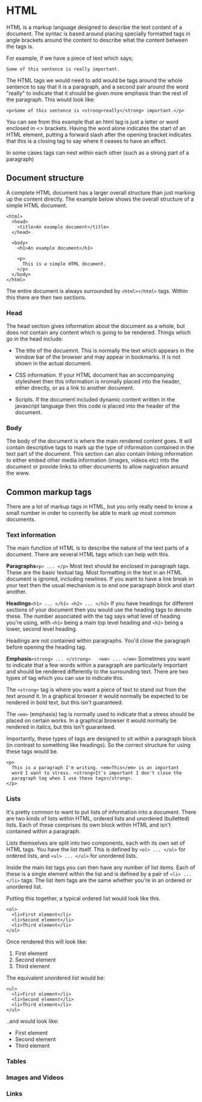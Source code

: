 HTML
====

HTML is a markup language designed to describe the text content
of a document.  The syntac is based around placing specially formatted
tags in angle brackets around the content to describe what the content
between the tags is.

For example, if we have a piece of text which says;

```
Some of this sentence is really important.
```

The HTML tags we would need to add would be tags around the whole sentence
to say that it is a paragraph, and a second pair around the word "really"
to indicate that it should be given more emphasis than the rest of the
paragraph.  This would look like:

```
<p>Some of this sentence is <strong>really</strong> important.</p>
```

You can see from this example that an html tag is just a letter or word
enclosed in <> brackets.  Having the word alone indicates the start of
an HTML element, putting a forward slash after the opening bracket indicates
that this is a closing tag to say where it ceases to have an effect.

In some cases tags can nest within each other (such as a strong part of
  a paragraph)

Document structure
-----------------

A complete HTML document has a larger overall structure than just
marking up the content directly.  The example below shows the overall
structure of a simple HTML document.

```
<html>
  <head>
    <title>An example document</title>
  </head>

  <body>
    <h1>An example document</h1>

    <p>
      This is a simple HTML document.
    </p>
  </body>
</html>
```

The entire document is always surrounded by ```<html></html>``` tags.  Within
this there are then two sections.

### Head
The head section gives information about the document as a whole, but
does not contain any content which is going to be rendered.  Things which
go in the head include:

* The title of the docuemnt.  This is normally the text which appears in
the window bar of the browser and may appear in bookmarks.  It is not shown
in the actual document.

* CSS information.  If your HTML document has an accompanying stylesheet then
this information is nromally placed into the header, either directly, or as
a link to another document.

* Scripts.  If the document included dynamic content written in the javascript
language then this code is placed into the header of the document.

### Body
The body of the document is where the main rendered content goes. It will
contain descriptive tags to mark up the type of information contained in the
text part of the document.  This section can also contain linking information
to either embed other media information (images, videos etc) into the document
or provide links to other documents to allow nagivation around the www.


Common markup tags
------------------

There are a lot of markup tags in HTML, but you only really need to know
a small number in order to correctly be able to mark up most common documents.

### Text information
The main function of HTML is to describe the nature of the text parts of
a document.  There are several HTML tags which can help with this.

**Paragraphs**```<p> ... </p>```
Most text should be enclosed in paragraph tags. These are the basic
textual tag. Most formatting in the text in an HTML document is ignored,
including newlines.  If you want to have a line break in your text then
the usual mechanism is to end one paragraph block and start another.

**Headings**```<h1> ... </h1> <h2> ... </h2>```
If you have headings for different sections of your document then you
would use the heading tags to denote these.  The number associated with
the tag says what level of heading you're using, with ```<h1>``` being
a main top level heading and ```<h2>``` being a lower, second level
heading.

Headings are not contained within paragraphs.  You'd close the
paragraph before opening the heading tag.

**Emphasis**```<strong> ... </strong>   <em> ... </em>```
Sometimes you want to indicate that a few words within a paragraph
are particularly important and should be rendered differently to the
surrounding text.  There are two types of tag which you can use to
indicate this.

The ```<strong>``` tag is where you want a piece of text to stand out
from the text around it.  In a graphical browser it would normally
be expected to be rendered in bold text, but this isn't guaranteed.

The ```<em>``` (emphasis) tag is normally used to indicate that a
stress should be placed on certain works.  In a graphical browser
it would normally be rendered in italics, but this isn't guaranteed.

Importantly, these types of tags are designed to sit within a
paragraph block (in contrast to something like headings). So the
correct structure for using these tags would be.

```
<p>
  This is a paragraph I'm writing. <em>This</em> is an important
  word I want to stress. <strong>It's important I don't close the
  paragraph tag when I use these tags</strong>.
</p>
```


### Lists
It's pretty common to want to put lists of information into a
document.  There are two kinds of lists within HTML, ordered
lists and unordered (bulletted) lists.  Each of these comprises its own
block within HTML and isn't contained within a paragraph.

Lists themselves are split into two components, each with its own set of
HTML tags.  You have the list itself.  This is defined by ```<ol> ... </ol>```
for ordered lists, and ```<ul> ... </ul>``` for unordered lists.

Inside the main list tags you can then have any number of list *items*. Each
of these is a single element within the list and is defined by a pair
of ```<li> ... </li>``` tags.  The list item tags are the same whether you're
in an ordered or unordered list.

Putting this together, a typical ordered list would look like this.

```{html}
<ol>
  <li>First element</li>
  <li>Second element</li>
  <li>Third element</li>
</ol>
```

Once rendered this will look like:

1. First element
2. Second element
3. Third element

The equivalent unordered list would be:

```{html}
<ul>
  <li>First element</li>
  <li>Second element</li>
  <li>Third element</li>
</ul>
```

..and would look like:

* First element
* Second element
* Third element


### Tables

### Images and Videos

### Links
